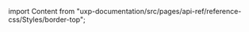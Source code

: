 
import Content from "uxp-documentation/src/pages/api-ref/reference-css/Styles/border-top";

<Content query="product=xd"/>
